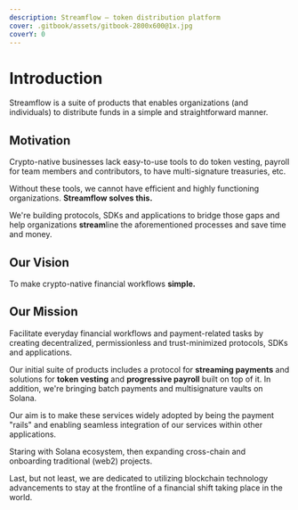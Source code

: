 ```yaml
---
description: Streamflow — token distribution platform
cover: .gitbook/assets/gitbook-2800x600@1x.jpg
coverY: 0
---
```


# Introduction

Streamflow is a suite of products that enables organizations (and individuals) to distribute funds in a simple and straightforward manner.

## Motivation

Crypto-native businesses lack easy-to-use tools to do token vesting, payroll for team members and contributors, to have multi-signature treasuries, etc.

Without these tools, we cannot have efficient and highly functioning organizations. **Streamflow solves this.**

We're building protocols, SDKs and applications to bridge those gaps and help organizations **stream**line the aforementioned processes and save time and money.

## Our Vision

To make crypto-native financial workflows **simple.**

## Our Mission

Facilitate everyday financial workflows and payment-related tasks by creating decentralized, permissionless and trust-minimized protocols, SDKs and applications.

Our initial suite of products includes a protocol for **streaming payments** and solutions for **token vesting** and **progressive payroll** built on top of it. In addition, we're bringing batch payments and multisignature vaults on Solana.

Our aim is to make these services widely adopted by being the payment "rails" and enabling seamless integration of our services within other applications.

Staring with Solana ecosystem, then expanding cross-chain and onboarding traditional (web2) projects.

Last, but not least, we are dedicated to utilizing blockchain technology advancements to stay at the frontline of a financial shift taking place in the world.
